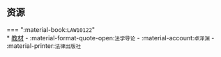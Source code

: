 ## 资源  
=== ":material-book:`LAW10122`"  
    * [教材](https://api.hanximeng.com/lanzou/?url=https://cqu-openlib.lanzout.com/iIpTS2au3qob&type=down) - :material-format-quote-open:`法学导论` - :material-account:`卓泽渊` - :material-printer:`法律出版社`  